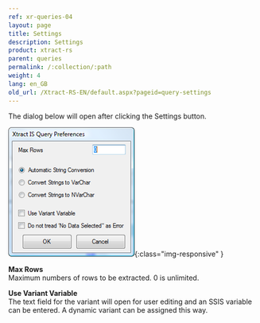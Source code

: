 ```yaml
---
ref: xr-queries-04
layout: page
title: Settings
description: Settings
product: xtract-rs
parent: queries
permalink: /:collection/:path
weight: 4
lang: en_GB
old_url: /Xtract-RS-EN/default.aspx?pageid=query-settings
---
```


The dialog below will open after clicking the Settings button.

![Query-Settings](/img/content/Query-Settings.png){:class="img-responsive" }

**Max Rows**<br>
Maximum numbers of rows to be extracted. 0 is unlimited.

**Use Variant Variable**<br>
The text field for the variant will open for user editing and an SSIS variable can be entered. A dynamic variant can be assigned this way.